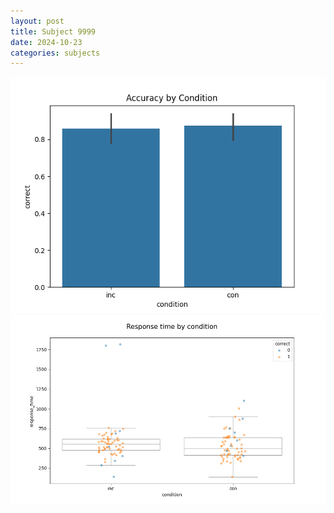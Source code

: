 ```yaml
---
layout: post
title: Subject 9999
date: 2024-10-23
categories: subjects
---
```


![](data/9999/run-13/9999_NF_acc.png)
![](data/9999/run-13/9999_NF_rt.png)
